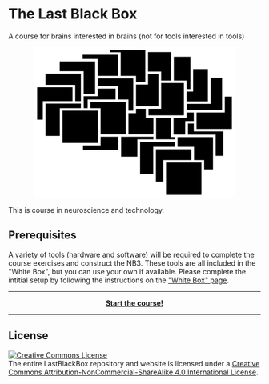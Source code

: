 # The Last Black Box

A course for brains interested in brains (not for tools interested in tools)

<p align="center">
<img src="course/designs/logo/icon.png" alt="LBB" width="400" height="300">
</p>

This is course in neuroscience and technology.

## Prerequisites

A variety of tools (hardware and software) will be required to complete the course exercises and construct the NB3. These tools are all included in the "White Box", but you can use your own if available. Please complete the intitial setup by following the instructions on the ["White Box" page](/boxes/white/README.md).

----

<p align="center">
<a href="course/README.md"><b>Start the course!</b></a>
</p>

----

## License

<a rel="license" href="http://creativecommons.org/licenses/by-nc-sa/4.0/"><img alt="Creative Commons License" style="border-width:0" src="https://i.creativecommons.org/l/by-nc-sa/4.0/88x31.png" /></a><br />The entire LastBlackBox repository and website is licensed under a <a rel="license" href="http://creativecommons.org/licenses/by-nc-sa/4.0/">Creative Commons Attribution-NonCommercial-ShareAlike 4.0 International License</a>.
